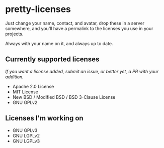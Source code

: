 # pretty-licenses

Just change your name, contact, and avatar, drop these in a server somewhere, and you'll have a permalink to the licenses you use in your projects.

Always with your name on it, and always up to date.



## Currently supported licenses

*If you want a license added, submit an issue, or better yet, a PR with your addition.*

- Apache 2.0 License
- MIT License
- New BSD / Modified BSD / BSD 3-Clause License
- GNU GPLv2



## Licenses I'm working on

- GNU GPLv3
- GNU LGPLv2
- GNU LGPLv3